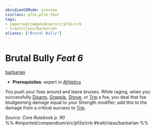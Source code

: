 ```yaml
---
obsidianUIMode: preview
cssclass: pf2e,pf2e-feat
tags:
- imported/compendium/src/pf2e/crb
- trait/class/barbarian
aliases: ["Brutal Bully"]
---
```

# Brutal Bully  *Feat 6*  
[barbarian](rules/traits/barbarian.md)  

- **Prerequisites**: expert in [Athletics](../skills.md#Athletics)

You push your foes around and leave bruises. While raging, when you successfully [Disarm](rules/actions/disarm.md), [Grapple](rules/actions/grapple.md), [Shove](rules/actions/shove.md), or [Trip](rules/actions/trip.md) a foe, you deal that foe bludgeoning damage equal to your Strength modifier; add this to the damage from a critical success to [Trip](rules/actions/trip.md).

*Source: Core Rulebook p. 90*  
%% #imported/compendium/src/pf2e/crb #trait/class/barbarian %%